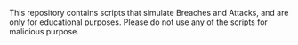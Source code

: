 This repository contains scripts that simulate Breaches and Attacks, and are only for educational purposes. Please do not use any of the scripts for malicious purpose.
